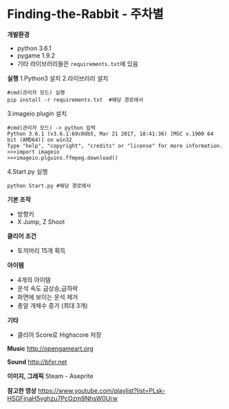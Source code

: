 # Finding-the-Rabbit - 주차별

**개발환경**
- python 3.6.1
- pygame 1.9.2
- 기타 라이브러리들은 `requirements.txt`에 있음

**실행**
1.Python3 설치
2.라이브러리 설치
```
#cmd(관리자 모드) 실행
pip install -r requirements.txt  #해당 경로에서
```

3.imageio plugin 설치

```
#cmd(관리자 모드) -> python 입력
Python 3.6.1 (v3.6.1:69c0db5, Mar 21 2017, 18:41:36) [MSC v.1900 64 bit (AMD64)] on win32
Type "help", "copyright", "credits" or "license" for more information.
>>>import imageio
>>>imageio.plguins.ffmpeg.download()
```

4.Start.py 실행

```
python Start.py #해당 경로에서
```

**기본 조작**
- 방향키
- X Jump, Z Shoot

**클리어 조건**
- 토끼머리 15개 획득

**아이템**
- 4개의 아이템
- 운석 속도 급상승,급하락
- 화면에 보이는 운석 제거
- 총알 개체수 증가 (최대 3개)

**기타**
- 클리어 Score로 Highscore 저장

**Music**
http://opengameart.org

**Sound**
http://bfxr.net

**이미지, 그래픽**
Steam - Aseprite

**참고한 영상**
https://www.youtube.com/playlist?list=PLsk-HSGFjnaH5yghzu7PcOzm9NhsW0Urw
